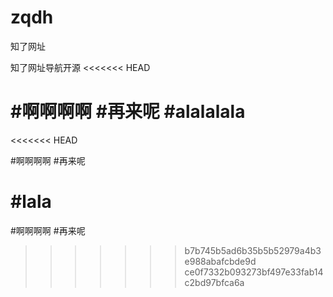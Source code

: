 ﻿# zqdh
知了网址

知了网址导航开源
<<<<<<< HEAD

#啊啊啊啊
#再来呢
#alalalala
=======
<<<<<<< HEAD

#啊啊啊啊
#再来呢
>>>>>>> 
#lala
=======

#啊啊啊啊
#再来呢
>>>>>>> b7b745b5ad6b35b5b52979a4b3e988abafcbde9d
>>>>>>> ce0f7332b093273bf497e33fab14c2bd97bfca6a
